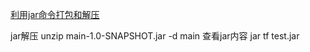[利用jar命令打包和解压](http://www.cnblogs.com/wangshuo1/p/5697746.html)

jar解压
unzip main-1.0-SNAPSHOT.jar -d main
查看jar内容
jar tf test.jar
